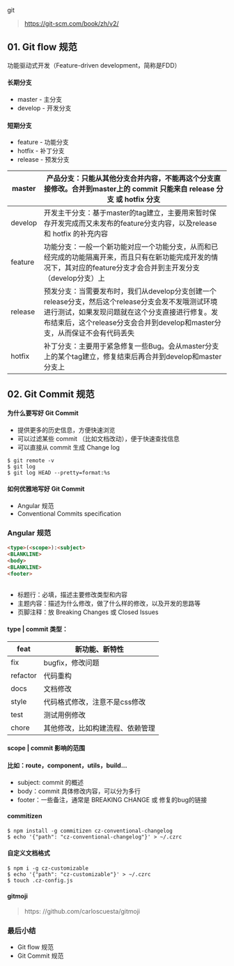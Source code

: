 git

> https://git-scm.com/book/zh/v2/



## 01. Git flow 规范

功能驱动式开发（Feature-driven development，简称是FDD）

#### 长期分支

+ master - 主分支
+ develop - 开发分支



#### 短期分支

+ feature - 功能分支
+ hotfix - 补丁分支
+ release - 预发分支

| master  | 产品分支：只能从其他分支合并内容，不能再这个分支直接修改。合并到master上的 commit 只能来自 release 分支 或 hotfix 分支 |
| ------- | ------------------------------------------------------------ |
| develop | 开发主干分支：基于master的tag建立，主要用来暂时保存开发完成而又未发布的feature分支内容，以及release 和 hotfix 的补充内容 |
| feature | 功能分支：一般一个新功能对应一个功能分支，从而和已经完成的功能隔离开来，而且只有在新功能完成开发的情况下，其对应的feature分支才会合并到主开发分支（develop分支）上 |
| release | 预发分支：当需要发布时，我们从develop分支创建一个release分支，然后这个release分支会发不发哦测试环境进行测试，如果发现问题就在这个分支直接进行修复。发布结束后，这个release分支会合并到develop和master分支，从而保证不会有代码丢失 |
| hotfix  | 补丁分支：主要用于紧急修复一些Bug。会从master分支上的某个tag建立，修复结束后再合并到develop和master分支上 |



## 02. Git Commit 规范

#### 为什么要写好 Git Commit

+ 提供更多的历史信息，方便快速浏览
+ 可以过滤某些 commit （比如文档改动），便于快速查找信息
+ 可以直接从 commit 生成 Change log

```shell
$ git remote -v
$ git log
$ git log HEAD --pretty=format:%s
```



#### 如何优雅地写好 Git  Commit

+ Angular 规范
+ Conventional Commits specification



### Angular 规范

```html
<type>(<scope>):<subject>
<BLANKLINE>
<body>
<BLANKLINE>
<footer>
            
```

+ 标题行：必填，描述主要修改类型和内容
+ 主题内容：描述为什么修改，做了什么样的修改，以及开发的思路等
+ 页脚注释：放 Breaking Changes 或 Closed Issues

#### type  |  commit 类型：

| feat     | 新功能、新特性                   |
| -------- | -------------------------------- |
| fix      | bugfix，修改问题                 |
| refactor | 代码重构                         |
| docs     | 文档修改                         |
| style    | 代码格式修改，注意不是css修改    |
| test     | 测试用例修改                     |
| chore    | 其他修改，比如构建流程、依赖管理 |

#### scope | commit 影响的范围

#### 比如：route，component，utils，build...

+ subject: commit 的概述
+ body：commit  具体修改内容，可以分为多行
+ footer：一些备注，通常是 BREAKING CHANGE 或 修复的bug的链接

#### commitizen

```shell
$ npm install -g commitizen cz-conventional-changelog
$ echo '{"path": "cz-conventional-changelog"}' > ~/.czrc
```

#### 自定义文档格式

```shell
$ npm i -g cz-customizable
$ echo '{"path": "cz-customizable"}' > ~/.czrc
$ touch .cz-config.js
```



#### gitmoji

> https: //github.com/carloscuesta/gitmoji





### 最后小结

+ Git  flow 规范
+ Git  Commit 规范



